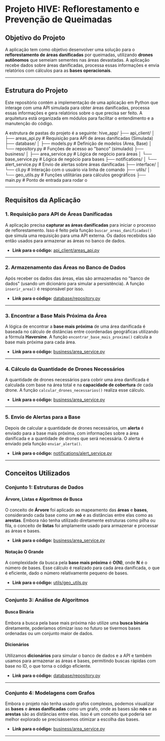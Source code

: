 # Projeto HIVE: Reflorestamento e Prevenção de Queimadas

## Objetivo do Projeto

A aplicação tem como objetivo desenvolver uma solução para o **reflorestamento de áreas danificadas** por queimadas, utilizando **drones autônomos** que semeiam sementes nas áreas devastadas. A aplicação recebe dados sobre áreas danificadas, processa essas informações e envia relatórios com cálculos para as **bases operacionais**.

---

## Estrutura do Projeto

Este repositório contém a implementação de uma aplicação em Python que interage com uma API simulada para obter áreas danificadas, processa essas informações e gera relatórios sobre o que precisa ser feito. A arquitetura está organizada em módulos para facilitar o entendimento e a manutenção do código.

A estrutura de pastas do projeto é a seguinte:
hive_app/
├── api_client/
│ ├── areas_api.py # Requisição para API de áreas danificadas (Simulada)
├── database/
│ ├── models.py # Definição de modelos (Area, Base)
│ └── repository.py # Funções de acesso ao "banco" (simulado)
├── business/
│ ├── area_service.py # Lógica de negócio para áreas
│ └── base_service.py # Lógica de negócio para bases
├── notifications/
│ └── alert_service.py # Envio de alertas sobre áreas danificadas
├── interface/
│ └── cli.py # Interação com o usuário via linha de comando
├── utils/
│ └── geo_utils.py # Funções utilitárias para cálculos geográficos
├── main.py # Ponto de entrada para rodar o 

---

## Requisitos da Aplicação

### 1. **Requisição para API de Áreas Danificadas**

A aplicação precisa **capturar as áreas danificadas** para iniciar o processo de reflorestamento. Isso é feito pela função `buscar_areas_danificadas()` que simula uma requisição para uma API externa. Os dados recebidos são então usados para armazenar as áreas no banco de dados.

- **Link para o código:** [api_client/areas_api.py](./hive_app/api_client/areas_api.py)

---

### 2. **Armazenamento das Áreas no Banco de Dados**

Após receber os dados das áreas, elas são armazenadas no "banco de dados" (usando um dicionário para simular a persistência). A função `inserir_area()` é responsável por isso.

- **Link para o código:** [database/repository.py](./hive_app/database/repository.py)

---

### 3. **Encontrar a Base Mais Próxima da Área**

A lógica de encontrar a **base mais próxima** de uma área danificada é baseada no cálculo de distâncias entre coordenadas geográficas utilizando a fórmula **Haversine**. A função `encontrar_base_mais_proxima()` calcula a base mais próxima para cada área.

- **Link para o código:** [business/area_service.py](./hive_app/business/area_service.py)

---

### 4. **Cálculo da Quantidade de Drones Necessários**

A quantidade de drones necessários para cobrir uma área danificada é calculada com base na área total e na **capacidade de cobertura** de cada drone. A função `calcular_drones_necessarios()` realiza esse cálculo.

- **Link para o código:** [business/area_service.py](./hive_app/business/area_service.py)

---

### 5. **Envio de Alertas para a Base**

Depois de calcular a quantidade de drones necessários, um **alerta** é enviado para a base mais próxima, com informações sobre a área danificada e a quantidade de drones que será necessária. O alerta é enviado pela função `enviar_alerta()`.

- **Link para o código:** [notifications/alert_service.py](./hive_app/notifications/alert_service.py)

---

## Conceitos Utilizados

### **Conjunto 1: Estruturas de Dados**

#### **Árvore, Listas e Algoritmos de Busca**

O conceito de **Árvore** foi aplicado ao mapeamento das **áreas** e **bases**, considerando cada base como um **nó** e as distâncias entre elas como as **arestas**. Embora não tenha utilizado diretamente estruturas como pilha ou fila, o conceito de **listas** foi amplamente usado para armazenar e processar as áreas e bases.

- **Link para o código:** [business/area_service.py](./hive_app/business/area_service.py)

#### **Notação O Grande**

A complexidade da busca pela **base mais próxima** é **O(N)**, onde **N** é o número de bases. Esse cálculo é realizado para cada área danificada, o que é eficiente, dado o número relativamente pequeno de bases.

- **Link para o código:** [utils/geo_utils.py](./hive_app/utils/geo_utils.py)

---

### **Conjunto 3: Análise de Algoritmos**

#### **Busca Binária**

Embora a busca pela base mais próxima não utilize uma **busca binária** diretamente, poderíamos otimizar isso no futuro se tivermos bases ordenadas ou um conjunto maior de dados.

#### **Dicionários**

Utilizamos **dicionários** para simular o banco de dados e a API e também usamos para armazenar as áreas e bases, permitindo buscas rápidas com base no ID, o que torna o código eficiente.

- **Link para o código:** [database/repository.py](./hive_app/database/repository.py)

---

### **Conjunto 4: Modelagens com Grafos**

Embora o projeto não tenha usado grafos complexos, podemos visualizar as **bases** e **áreas danificadas** como um grafo, onde as bases são **nós** e as **arestas** são as distâncias entre elas. Isso é um conceito que poderia ser melhor explorado se precisássemos otimizar a escolha das bases.

- **Link para o código:** [business/area_service.py](./hive_app/business/area_service.py)

---
